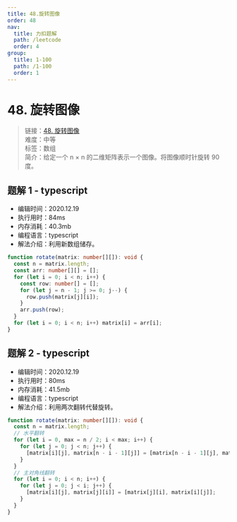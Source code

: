 ```yaml
---
title: 48.旋转图像
order: 48
nav:
  title: 力扣题解
  path: /leetcode
  order: 4
group:
  title: 1-100
  path: /1-100
  order: 1
---
```


# 48. 旋转图像

> 链接：[48. 旋转图像](https://leetcode-cn.com/problems/rotate-image/)  
> 难度：中等  
> 标签：数组  
> 简介：给定一个 n × n 的二维矩阵表示一个图像。将图像顺时针旋转 90 度。

## 题解 1 - typescript

- 编辑时间：2020.12.19
- 执行用时：84ms
- 内存消耗：40.3mb
- 编程语言：typescript
- 解法介绍：利用新数组储存。

```typescript
function rotate(matrix: number[][]): void {
  const n = matrix.length;
  const arr: number[][] = [];
  for (let i = 0; i < n; i++) {
    const row: number[] = [];
    for (let j = n - 1; j >= 0; j--) {
      row.push(matrix[j][i]);
    }
    arr.push(row);
  }
  for (let i = 0; i < n; i++) matrix[i] = arr[i];
}
```

## 题解 2 - typescript

- 编辑时间：2020.12.19
- 执行用时：80ms
- 内存消耗：41.5mb
- 编程语言：typescript
- 解法介绍：利用两次翻转代替旋转。

```typescript
function rotate(matrix: number[][]): void {
  const n = matrix.length;
  // 水平翻转
  for (let i = 0, max = n / 2; i < max; i++) {
    for (let j = 0; j < n; j++) {
      [matrix[i][j], matrix[n - i - 1][j]] = [matrix[n - i - 1][j], matrix[i][j]];
    }
  }
  // 主对角线翻转
  for (let i = 0; i < n; i++) {
    for (let j = 0; j < i; j++) {
      [matrix[i][j], matrix[j][i]] = [matrix[j][i], matrix[i][j]];
    }
  }
}
```
